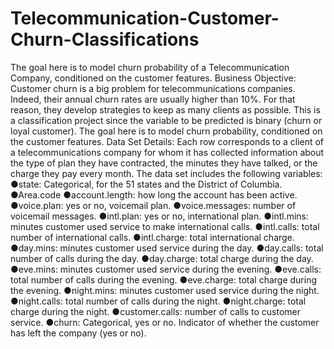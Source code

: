 # Telecommunication-Customer-Churn-Classifications
The goal here is to model churn probability of a Telecommunication Company, conditioned on the customer features.
Business Objective: Customer churn is a big problem for telecommunications companies. Indeed, their annual churn rates are usually higher than 10%. For that reason, they develop strategies to keep as many clients as possible. This is a classification project since the variable to be predicted is binary (churn or loyal customer). The goal here is to model churn probability, conditioned on the customer features.
Data Set Details: Each row corresponds to a client of a telecommunications company for whom it has collected information about the type of plan they have contracted, the minutes they have talked, or the charge they pay every month.
The data set includes the following variables:
●state: Categorical, for the 51 states and the District of Columbia.
●Area.code
●account.length: how long the account has been active.
●voice.plan: yes or no, voicemail plan.
●voice.messages: number of voicemail messages.
●intl.plan: yes or no, international plan.
●intl.mins: minutes customer used service to make international calls.
●intl.calls: total number of international calls.
●intl.charge: total international charge.
●day.mins: minutes customer used service during the day.
●day.calls: total number of calls during the day.
●day.charge: total charge during the day.
●eve.mins: minutes customer used service during the evening.
●eve.calls: total number of calls during the evening.
●eve.charge: total charge during the evening.
●night.mins: minutes customer used service during the night.
●night.calls: total number of calls during the night.
●night.charge: total charge during the night.
●customer.calls: number of calls to customer service.
●churn: Categorical, yes or no. Indicator of whether the customer has left the company (yes or no).

